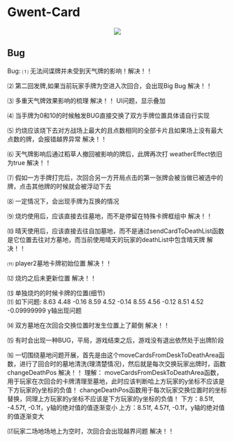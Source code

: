 # Gwent-Card
<div style="text-align:center"><img src="../master/Assets/Images/screen.PNG"></div>


## Bug
Bug: 
⑴ 无法间谍牌并未受到天气牌的影响！解决！！

⑵ 第二回发牌,如果当前玩家手牌为空进入次回合，会出现Big Bug  解决！！

⑶ 多重天气牌效果影响的梳理   解决！！ UI问题，显示叠加

⑷ 当手牌为0和10的时候触发BUG直接交换了双方手牌位置具体请自行实现 

⑸ 灼烧应该烧下去对方战场上最大的且点数相同的全部卡片且如果场上没有最大点数的牌，会报错越界异常	解决！！

⑹ 天气牌影响后通过稻草人撤回被影响的牌后，此牌再次打 weatherEffect依旧为true	解决！！

⑺ 假如一方手牌打完后，次回合另一方开局点击的第一张牌会被当做已被选中的牌，点击其他牌的时候就会被浮动下去 

⑻ 一定情况下，会出现手牌为互换的情况

⑼ 烧灼使用后，应该直接去往墓地，而不是停留在特殊卡牌框组中 解决！！

⑽ 晴天使用后，应该直接去往自加墓地，而不是通过sendCardToDeathList函数是它位置去往对方墓地，而当前使用晴天的玩家的deathList中包含晴天牌 解决！！

⑾ player2墓地卡牌初始位置	解决！！

⑿ 烧灼之后未更新位置		解决！！

⒀ 单独烧灼的时候卡牌的位置(细节)  
⑾ 如下问题:
8.63 4.48 -0.16
8.59 4.52 -0.14
8.55 4.56 -0.12
8.51 4.52 -0.09999999
y轴出现问题

⒁ 双方墓地在次回合交换位置时发生位置上了颠倒 解决！！

⒂ 有时会出现一种BUG，平局，游戏结束之后，游戏没有退出依然处于出牌阶段
 
⒃ 一切围绕墓地问题开展，首先是由这个moveCardsFromDeskToDeathArea函数，进行了回合时的墓地清洗(理清楚情况)，然后就是每次交换玩家出牌时，函数changeDeathPos 解决！！
理解：
moveCardsFromDeskToDeathArea函数，用于玩家在次回合的卡牌清理至墓地，此时应该判断哈上方玩家的y坐标不应该是下方玩家的y坐标的负值！
changeDeathPos函数用于每次玩家交换位置时的坐标替换，同理上方玩家的y坐标不应该是下方玩家的y坐标的负值！
下方：8.51f, -4.57f, -0.1f，y轴的绝对值的值逐渐变小
上方：8.51f, 4.57f, -0.1f，y轴的绝对值的值逐渐变大

⒄玩家二场地场地上为空时，次回合会出现越界问题 解决！！


